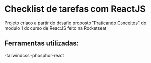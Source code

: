 # Checklist de tarefas com ReactJS

Projeto criado a partir do desafio proposto ["Praticando Conceitos"](https://efficient-sloth-d85.notion.site/Desafio-01-Praticando-os-conceitos-do-ReactJS-91fd63dd1a5b4a2796152de293ec1074) do modulo 1 do curso de ReactJS feito na Rocketseat

## Ferramentas utilizadas:
 -tailwindcss
 -phosphor-react

